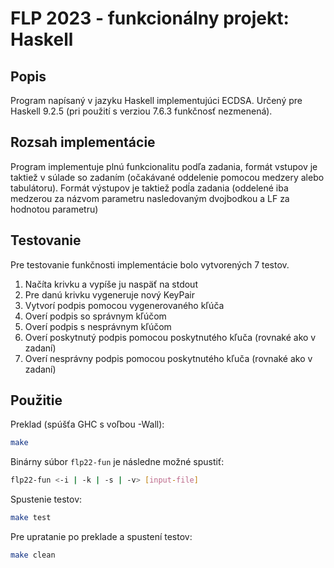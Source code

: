 # FLP 2023 - funkcionálny projekt: Haskell

## Popis

Program napísaný v jazyku Haskell implementujúci ECDSA. Určený pre Haskell 9.2.5 (pri použití s verziou 7.6.3 funkčnosť nezmenená).

## Rozsah implementácie

Program implementuje plnú funkcionalitu podľa zadania, formát vstupov je taktiež v súlade so zadaním (očakávané oddelenie pomocou medzery alebo tabulátoru). Formát výstupov je taktiež podĺa zadania (oddelené iba medzerou za názvom parametru nasledovaným dvojbodkou a LF za hodnotou parametru)

## Testovanie

Pre testovanie funkčnosti implementácie bolo vytvorených 7 testov.
1. Načíta krivku a vypíše ju naspäť na stdout
2. Pre danú krivku vygeneruje nový KeyPair
3. Vytvorí podpis pomocou vygenerovaného kľúča
4. Overí podpis so správnym kľúčom
5. Overí podpis s nesprávnym kľúčom
6. Overí poskytnutý podpis pomocou poskytnutého kľuča (rovnaké ako v zadaní)
7. Overí nesprávny podpis pomocou poskytnutého kľuča (rovnaké ako v zadaní)

## Použitie

Preklad (spúšťa GHC s voľbou -Wall):
```bash
make
```

Binárny súbor `flp22-fun` je následne možné spustiť:
```bash
flp22-fun <-i | -k | -s | -v> [input-file]
```

Spustenie testov:
```bash
make test
```

Pre upratanie po preklade a spustení testov:
```bash
make clean
```
